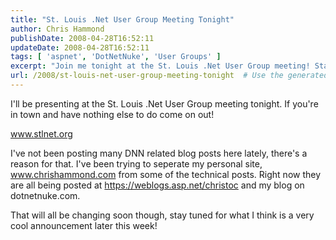 ```yaml
---
title: "St. Louis .Net User Group Meeting Tonight"
author: Chris Hammond
publishDate: 2008-04-28T16:52:11
updateDate: 2008-04-28T16:52:11
tags: [ 'aspnet', 'DotNetNuke', 'User Groups' ]
excerpt: "Join me tonight at the St. Louis .Net User Group meeting! Stay tuned for an exciting announcement this week. #stlnet #dotnet #usergroup"
url: /2008/st-louis-net-user-group-meeting-tonight  # Use the generated URL with year
---
```

<p>I'll be presenting at the St. Louis .Net User Group meeting tonight. If you're in town and have nothing else to do come on out!</p> <p><a href="https://www.stlnet.org">www.stlnet.org</a></p> <p>I've not been posting many DNN related blog posts here lately, there's a reason for that. I've been trying to seperate my personal site, <a href="https://www.chrishammond.com">www.chrishammond.com</a> from some of the technical posts. Right now they are all being posted at <a href="https://weblogs.asp.net/christoc">https://weblogs.asp.net/christoc</a> and my blog on dotnetnuke.com.</p> <p>That will all be changing soon though, stay tuned for what I think is a very cool announcement later this week!</p>

